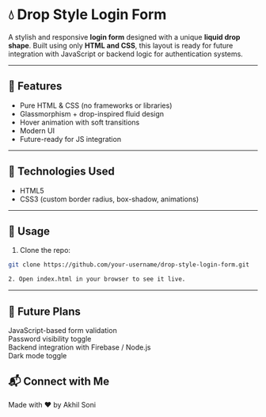 # 💧 Drop Style Login Form

A stylish and responsive **login form** designed with a unique **liquid drop shape**. Built using only **HTML and CSS**, this layout is ready for future integration with JavaScript or backend logic for authentication systems.

---

## 🌟 Features

- Pure HTML & CSS (no frameworks or libraries)
- Glassmorphism + drop-inspired fluid design
- Hover animation with soft transitions
- Modern UI
- Future-ready for JS integration

---

## 🔧 Technologies Used

- HTML5
- CSS3 (custom border radius, box-shadow, animations)

---

## 🚀 Usage

1. Clone the repo:
```bash
git clone https://github.com/your-username/drop-style-login-form.git

2. Open index.html in your browser to see it live.
```
---

## 📌 Future Plans
JavaScript-based form validation   
Password visibility toggle  
Backend integration with Firebase / Node.js  
Dark mode toggle  

## 📬 Connect with Me
Made with ❤️ by Akhil Soni
